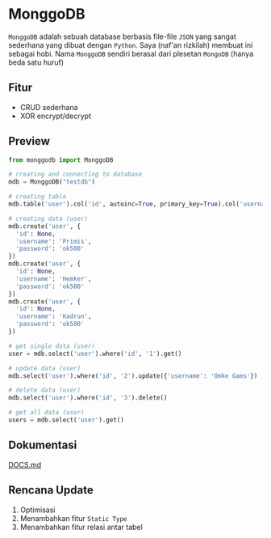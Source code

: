 # MonggoDB
`MonggoDB` adalah sebuah database berbasis file-file `JSON` yang sangat sederhana yang dibuat dengan `Python`. Saya (naf'an rizkilah) membuat ini sebagai hobi. Nama `MonggoDB` sendiri berasal dari plesetan `MongoDB` (hanya beda satu huruf) 
## Fitur
- CRUD sederhana
- XOR encrypt/decrypt
## Preview
```python
from monggodb import MonggoDB

# creating and connecting to database
mdb = MonggoDB("testdb")

# creating table
mdb.table('user').col('id', autoinc=True, primary_key=True).col('username').col('password').mk_table()

# creating data (user)
mdb.create('user', {
  'id': None,
  'username': 'Primis',
  'password': 'ok500'
})
mdb.create('user', {
  'id': None,
  'username': 'Hemker',
  'password': 'ok500'
})
mdb.create('user', {
  'id': None,
  'username': 'Kadrun',
  'password': 'ok500'
})

# get single data (user)
user = mdb.select('user').where('id', '1').get()

# update data (user)
mdb.select('user').where('id', '2').update({'username': 'Omke Gams'})

# delete data (user)
mdb.select('user').where('id', '3').delete()

# get all data (user)
users = mdb.select('user').get()
```
## Dokumentasi

[DOCS.md](./DOCS.md)

## Rencana Update
1. Optimisasi
2. Menambahkan fitur `Static Type`
3. Menambahkan fitur relasi antar tabel
